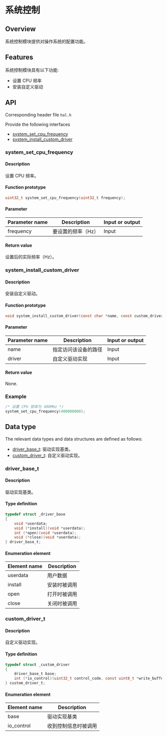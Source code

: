 # 系统控制

## Overview

系统控制模块提供对操作系统的配置功能。

## Features

系统控制模块具有以下功能:

- 设置 CPU 频率
- 安装自定义驱动

## API

Corresponding header file `hal.h`

Provide the following interfaces

- [system\_set\_cpu\_frequency](#systemsetcpufrequency)
- [system\_install\_custom\_driver](#systeminstallcustomdriver)

### system\_set\_cpu\_frequency

#### Description

设置 CPU 频率。

#### Function prototype

```c
uint32_t system_set_cpu_frequency(uint32_t frequency);
```

#### Parameter

| Parameter name     |   Description           |  Input or output  |
| ----------- | ---------------- | --------- |
| frequency   | 要设置的频率（Hz） | Input      |

#### Return value

设置后的实际频率（Hz）。

### system\_install\_custom\_driver

#### Description

安装自定义驱动。

#### Function prototype

```c
void system_install_custom_driver(const char *name, const custom_driver_t *driver);
```

#### Parameter

| Parameter name     |   Description             |  Input or output  |
| ----------- | ------------------ | --------- |
| name        | 指定访问该设备的路径 | Input      |
| driver      | 自定义驱动实现      | Input      |

#### Return value

None.

### Example

```c
/* 设置 CPU 频率为 400MHz */
system_set_cpu_frequency(400000000);
```

## Data type

The relevant data types and data structures are defined as follows:

- [driver\_base\_t](#driverbaset): 驱动实现基类。
- [custom\_driver\_t](#customdrivert): 自定义驱动实现。

### driver\_base\_t

#### Description

驱动实现基类。

#### Type definition

```c
typedef struct _driver_base
{
    void *userdata;
    void (*install)(void *userdata);
    int (*open)(void *userdata);
    void (*close)(void *userdata);
} driver_base_t;
```

#### Enumeration element

| Element name   | Description        |
| --------- | ----------- |
| userdata  | 用户数据     |
| install   | 安装时被调用 |
| open      | 打开时被调用 |
| close     | 关闭时被调用 |

### custom\_driver\_t

#### Description

自定义驱动实现。

#### Type definition

```c
typedef struct _custom_driver
{
    driver_base_t base;
    int (*io_control)(uint32_t control_code, const uint8_t *write_buffer, size_t write_len, uint8_t *read_buffer, size_t read_len, void *userdata);
} custom_driver_t;
```

#### Enumeration element

| Element name     | Description               |
| ----------- | ------------------ |
| base        | 驱动实现基类        |
| io\_control | 收到控制信息时被调用 |